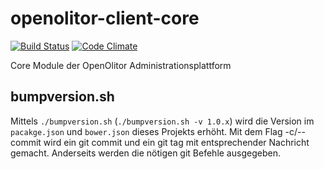 # openolitor-client-core
[![Build Status](https://travis-ci.org/OpenOlitor/openolitor-client-core.svg?branch=master)](https://travis-ci.org/OpenOlitor/openolitor-client-core)
[![Code Climate](https://codeclimate.com/github/OpenOlitor/openolitor-client-core/badges/gpa.svg)](https://codeclimate.com/github/OpenOlitor/openolitor-client-core)

Core Module der OpenOlitor Administrationsplattform

## bumpversion.sh
Mittels `./bumpversion.sh` (`./bumpversion.sh -v 1.0.x`) wird die Version im `pacakge.json` und `bower.json` dieses Projekts erhöht.
Mit dem Flag -c/--commit wird ein git commit und ein git tag mit entsprechender Nachricht gemacht.
Anderseits werden die nötigen git Befehle ausgegeben.

